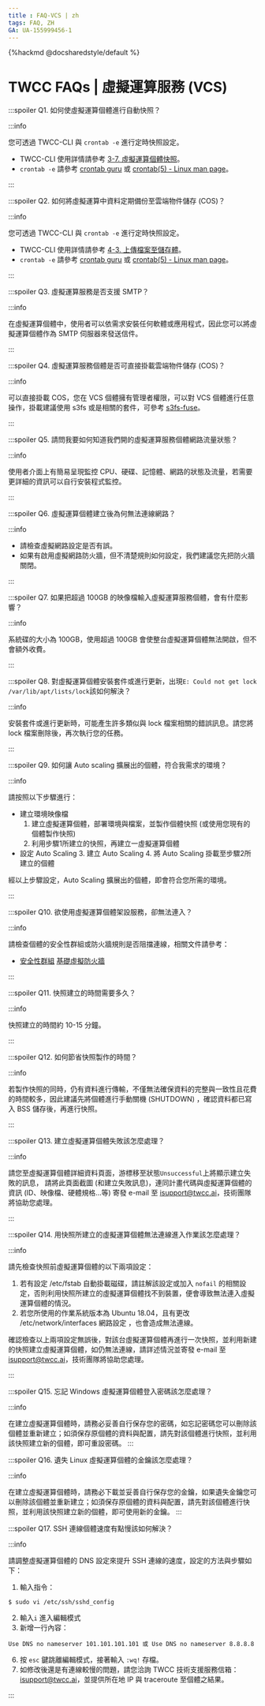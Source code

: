 ```yaml
---
title : FAQ-VCS | zh
tags: FAQ, ZH
GA: UA-155999456-1
---
```


{%hackmd @docsharedstyle/default %}


# TWCC FAQs | 虛擬運算服務 (VCS)

<!-- 
:::spoiler Q1. 虛擬運算的浮動 IP 範圍？

:::info

- 203.145.217.0/24
- 203.145.218.0/24
- 203.145.220.0/22
- 203.145.219.0/24
- 103.124.73.0/24
- 103.124.74.0/24
- 103.124.75.0/24

:::
 -->

:::spoiler Q1. 如何使虛擬運算個體進行自動快照？ 

:::info

您可透過 TWCC-CLI 與 `crontab -e` 進行定時快照設定。
- TWCC-CLI 使用詳情請參考 [3-7. 虛擬運算個體快照](https://man.twcc.ai/@twccdocs/twcc-cli-v05#3-7-%E8%99%9B%E6%93%AC%E9%81%8B%E7%AE%97%E5%80%8B%E9%AB%94%E5%BF%AB%E7%85%A7-TBD%E2%80%A6)。
- `crontab -e` 請參考 [crontab guru](https://crontab.guru/) 或 [crontab(5) - Linux man page](https://linux.die.net/man/5/crontab)。

:::

:::spoiler Q2. 如何將虛擬運算中資料定期備份至雲端物件儲存 (COS)？ 

:::info

您可透過 TWCC-CLI 與 `crontab -e` 進行定時快照設定。
- TWCC-CLI 使用詳情請參考 [4-3. 上傳檔案至儲存體](https://man.twcc.ai/@twccdocs/twcc-cli-v05#4-3-%E4%B8%8A%E5%82%B3%E6%AA%94%E6%A1%88%E8%87%B3%E5%84%B2%E5%AD%98%E9%AB%94)。
- `crontab -e` 請參考 [crontab guru](https://crontab.guru/) 或 [crontab(5) - Linux man page](https://linux.die.net/man/5/crontab)。

:::


:::spoiler Q3. 虛擬運算服務是否支援 SMTP？ 

:::info

在虛擬運算個體中，使用者可以依需求安裝任何軟體或應用程式，因此您可以將虛擬運算個體作為 SMTP 伺服器來發送信件。

:::


:::spoiler Q4. 虛擬運算服務個體是否可直接掛載雲端物件儲存 (COS)？

:::info

可以直接掛載 COS，您在 VCS 個體擁有管理者權限，可以對 VCS 個體進行任意操作，掛載建議使用 s3fs 或是相關的套件，可參考 [<ins>s3fs-fuse</ins>](https://github.com/s3fs-fuse/s3fs-fuse)。

:::

:::spoiler Q5. 請問我要如何知道我們開的虛擬運算服務個體網路流量狀態？ 

:::info

使用者介面上有簡易呈現監控 CPU、硬碟、記憶體、網路的狀態及流量，若需要更詳細的資訊可以自行安裝程式監控。

:::

:::spoiler Q6. 虛擬運算個體建立後為何無法連線網路？ 

:::info

- 請檢查虛擬網路設定是否有誤。
- 如果有啟用虛擬網路防火牆，但不清楚規則如何設定，我們建議您先把防火牆關閉。

:::


:::spoiler Q7. 如果把超過 100GB 的映像檔輸入虛擬運算服務個體，會有什麼影響？

:::info

系統碟的大小為 100GB，使用超過 100GB 會使整台虛擬運算個體無法開啟，但不會額外收費。

:::

:::spoiler Q8. 對虛擬運算個體安裝套件或進行更新，出現`E: Could not get lock /var/lib/apt/lists/lock`該如何解決？

:::info

安裝套件或進行更新時，可能產生許多類似與 lock 檔案相關的錯誤訊息。請您將 lock 檔案刪除後，再次執行您的任務。

:::

:::spoiler Q9. 如何讓 Auto scaling 擴展出的個體，符合我需求的環境？

:::info

請按照以下步驟進行：

* 建立環境映像檔
   1. 建立虛擬運算個體，部署環境與檔案，並製作個體快照 (或使用您現有的個體製作快照)
   2. 利用步驟1所建立的快照，再建立一虛擬運算個體
* 設定 Auto Scaling
   3. 建立 Auto Scaling
   4. 將 Auto Scaling 掛載至步驟2所建立的個體

經以上步驟設定，Auto Scaling 擴展出的個體，即會符合您所需的環境。

:::

:::spoiler Q10. 欲使用虛擬運算個體架設服務，卻無法連入？

:::info

請檢查個體的安全性群組或防火牆規則是否阻擋連線，相關文件請參考：

- [安全性群組](https://www.twcc.ai/doc?page=security_group)
[基礎虛擬防火牆](https://www.twcc.ai/doc?page=firewall_fwaas)

:::

:::spoiler Q11. 快照建立的時間需要多久？

:::info

快照建立的時間約 10-15 分鐘。

:::

:::spoiler Q12. 如何節省快照製作的時間？

:::info

若製作快照的同時，仍有資料進行傳輸，不僅無法確保資料的完整與一致性且花費的時間較多，因此建議先將個體進行手動關機 (SHUTDOWN) ，確認資料都已寫入 BSS 儲存後，再進行快照。

:::

:::spoiler Q13. 建立虛擬運算個體失敗該怎麼處理？

:::info

請您至虛擬運算個體詳細資料頁面，游標移至狀態`Unsuccessful`上將顯示建立失敗的訊息，
請將此頁面截圖 (和建立失敗訊息)，連同計畫代碼與虛擬運算個體的資訊 (ID、映像檔、硬體規格...等) 寄發 e-mail 至 isupport@twcc.ai，技術團隊將協助您處理。

:::

:::spoiler Q14. 用快照所建立的虛擬運算個體無法連線進入作業該怎麼處理？

:::info

請先檢查快照前虛擬運算個體的以下兩項設定：
1. 若有設定 /etc/fstab 自動掛載磁碟，請註解該設定或加入 `nofail` 的相關設定，否則利用快照所建立的虛擬運算個體找不到裝置，便會導致無法連入虛擬運算個體的情況。
2. 若您所使用的作業系統版本為 Ubuntu 18.04，且有更改 /etc/network/interfaces 網路設定 ，也會造成無法連線。

確認檢查以上兩項設定無誤後，對該台虛擬運算個體再進行一次快照，並利用新建的快照建立虛擬運算個體，如仍無法連線，請詳述情況並寄發 e-mail 至 isupport@twcc.ai，技術團隊將協助您處理。

:::

:::spoiler Q15. 忘記 Windows 虛擬運算個體登入密碼該怎麼處理？

:::info

在建立虛擬運算個體時，請務必妥善自行保存您的密碼，如忘記密碼您可以刪除該個體並重新建立；如須保存原個體的資料與配置，請先對該個體進行快照，並利用該快照建立新的個體，即可重設密碼。
:::

:::spoiler Q16. 遺失 Linux 虛擬運算個體的金鑰該怎麼處理？

:::info

在建立虛擬運算個體時，請務必下載並妥善自行保存您的金鑰，如果遺失金鑰您可以刪除該個體並重新建立；如須保存原個體的資料與配置，請先對該個體進行快照，並利用該快照建立新的個體，即可使用新的金鑰。
:::

:::spoiler Q17. SSH 連線個體速度有點慢該如何解決？

:::info

請調整虛擬運算個體的 DNS 設定來提升 SSH 連線的速度，設定的方法與步驟如下：
1. 輸入指令：
```
$ sudo vi /etc/ssh/sshd_config
```
2. 輸入`i` 進入編輯模式
4. 新增一行內容： 

```
Use DNS no nameserver 101.101.101.101 或 Use DNS no nameserver 8.8.8.8
```
6. 按 `esc` 鍵跳離編輯模式，接著輸入 `:wq!` 存檔。
7. 如修改後還是有連線較慢的問題，請您洽詢 TWCC 技術支援服務信箱：isupport@twcc.ai，並提供所在地 IP 與 traceroute 至個體之結果。

:::
